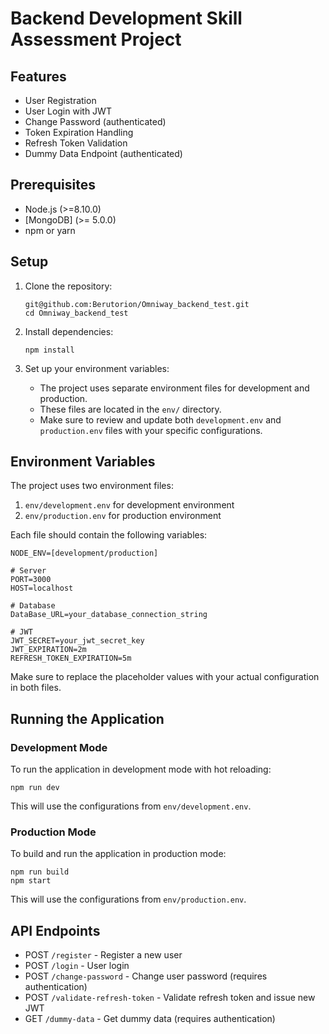 # Backend Development Skill Assessment Project


## Features

- User Registration
- User Login with JWT
- Change Password (authenticated)
- Token Expiration Handling
- Refresh Token Validation
- Dummy Data Endpoint (authenticated)

## Prerequisites

- Node.js (>=8.10.0)
- [MongoDB] (>= 5.0.0)
- npm or yarn

## Setup

1. Clone the repository:
   ```
   git@github.com:Berutorion/Omniway_backend_test.git
   cd Omniway_backend_test
   ```

2. Install dependencies:
   ```
   npm install
   ```

3. Set up your environment variables:
   - The project uses separate environment files for development and production.
   - These files are located in the `env/` directory.
   - Make sure to review and update both `development.env` and `production.env` files with your specific configurations.

## Environment Variables

The project uses two environment files:

1. `env/development.env` for development environment
2. `env/production.env` for production environment

Each file should contain the following variables:

```
NODE_ENV=[development/production]

# Server
PORT=3000
HOST=localhost

# Database
DataBase_URL=your_database_connection_string

# JWT
JWT_SECRET=your_jwt_secret_key
JWT_EXPIRATION=2m
REFRESH_TOKEN_EXPIRATION=5m
```

Make sure to replace the placeholder values with your actual configuration in both files.

## Running the Application

### Development Mode

To run the application in development mode with hot reloading:

```
npm run dev
```

This will use the configurations from `env/development.env`.

### Production Mode

To build and run the application in production mode:

```
npm run build
npm start
```

This will use the configurations from `env/production.env`.

## API Endpoints

- POST `/register` - Register a new user
- POST `/login` - User login
- POST `/change-password` - Change user password (requires authentication)
- POST `/validate-refresh-token` - Validate refresh token and issue new JWT
- GET `/dummy-data` - Get dummy data (requires authentication)


